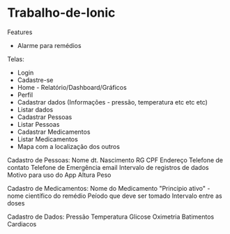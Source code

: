  # Trabalho-de-Ionic
Features
- Alarme para remédios


Telas:
- Login
- Cadastre-se
- Home - Relatório/Dashboard/Gráficos
- Perfil
- Cadastrar dados (Informações - pressão, temperatura etc etc etc)
- Listar dados
- Cadastrar Pessoas
- Listar Pessoas
- Cadastrar Medicamentos
- Listar Medicamentos
- Mapa com a localização dos outros

Cadastro de Pessoas:
Nome
dt. Nascimento
RG
CPF
Endereço
Telefone de contato
Telefone de Emergência
email
Intervalo de registros de dados
Motivo para uso do App
Altura
Peso

Cadastro de Medicamentos:
Nome do Medicamento
"Principio ativo" - nome científico do remédio
Peíodo que deve ser tomado
Intervalo entre as doses

Cadastro de Dados:
Pressão
Temperatura
Glicose
Oximetria
Batimentos Cardiacos




